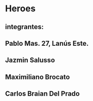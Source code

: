 # Heroes
## integrantes:
## Pablo Mas. 27, Lanús Este.
## Jazmin Salusso
## Maximiliano Brocato
## Carlos Braian Del Prado
